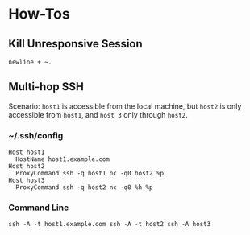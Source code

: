 # How-Tos
## Kill Unresponsive Session

    newline + ~.

## Multi-hop SSH

Scenario: ``host1`` is accessible from the local machine,  but ``host2`` is only accessible from ``host1``, and ``host 3`` only through ``host2``.

###  ~/.ssh/config  

    Host host1
	  HostName host1.example.com
    Host host2
	  ProxyCommand ssh -q host1 nc -q0 host2 %p
    Host host3
	  ProxyCommand ssh -q host2 nc -q0 %h %p

### Command Line
	ssh -A -t host1.example.com ssh -A -t host2 ssh -A host3
   
<!---
 vim: expandtab tabstop=4 shiftwidth=4
-->
   
